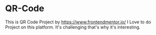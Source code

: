 # QR-Code
This is QR Code Project by https://www.frontendmentor.io/ I Love to do Project on this platform. It's challenging that's why it's interesting.
